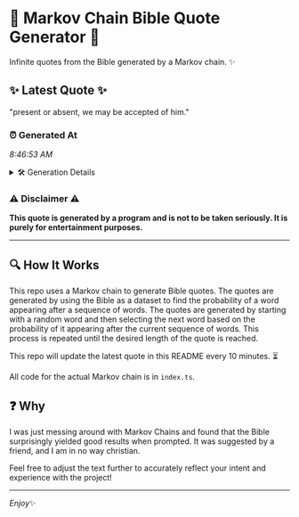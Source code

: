 # 📖 Markov Chain Bible Quote Generator 📖

Infinite quotes from the Bible generated by a Markov chain. ✨

## ✨ Latest Quote ✨
"present or absent, we may be accepted of him."

### ⏰ Generated At
*8:46:53 AM*

<details>
    <summary>🛠️ Generation Details</summary>
    <p>
        <strong>🌱 Seed:</strong> present<br>
        <strong>🔄 Iterations:</strong> 8<br>
        <strong>📜 Context History:</strong><br>[ present ]: or<br>[ present, or ]: absent,<br>[ present, or, absent, ]: we<br>[ present, or, absent,, we ]: may<br>[ present, or, absent,, we, may ]: be<br>[ present, or, absent,, we, may, be ]: accepted<br>[ or, absent,, we, may, be, accepted ]: of<br>[ absent,, we, may, be, accepted, of ]: him.<br>
    </p>
</details>

### ⚠️ Disclaimer ⚠️
**This quote is generated by a program and is not to be taken seriously. It is purely for entertainment purposes.**

---

## 🔍 How It Works

This repo uses a Markov chain to generate Bible quotes. The quotes are generated by using the Bible as a dataset to find the probability of a word appearing after a sequence of words. The quotes are generated by starting with a random word and then selecting the next word based on the probability of it appearing after the current sequence of words. This process is repeated until the desired length of the quote is reached.

This repo will update the latest quote in this README every 10 minutes. ⏳

All code for the actual Markov chain is in `index.ts`.

## ❓ Why

I was just messing around with Markov Chains and found that the Bible surprisingly yielded good results when prompted. 
It was suggested by a friend, and I am in no way christian.

Feel free to adjust the text further to accurately reflect your intent and experience with the project!

---

*Enjoy*✨
